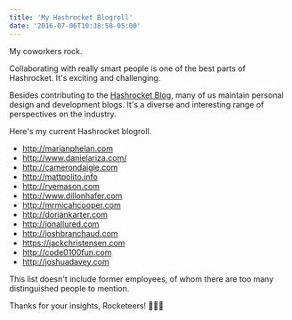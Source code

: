 ```yaml
---
title: 'My Hashrocket Blogroll'
date: '2016-07-06T10:38:58-05:00'
---
```


My coworkers rock.

Collaborating with really smart people is one of the best parts of Hashrocket. It's exciting and challenging.

Besides contributing to the [Hashrocket Blog](https://hashrocket.com/blog), many of us maintain personal design and development blogs. It's a diverse and interesting range of perspectives on the industry.

Here's my current Hashrocket blogroll.

- http://marianphelan.com
- http://www.danielariza.com/
- http://camerondaigle.com
- http://mattpolito.info
- http://ryemason.com
- http://www.dillonhafer.com
- http://mrmicahcooper.com
- http://doriankarter.com
- http://jonallured.com
- http://joshbranchaud.com
- https://jackchristensen.com
- http://code0100fun.com
- http://joshuadavey.com

This list doesn't include former employees, of whom there are too many distinguished people to mention.

Thanks for your insights, Rocketeers! 🚀🚀🚀